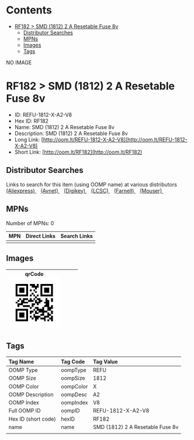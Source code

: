 



Contents
========

* [RF182 > SMD (1812) 2 A Resetable Fuse 8v](#rf182--smd-1812-2-a-resetable-fuse-8v)
	* [Distributor Searches](#distributor-searches)
	* [MPNs](#mpns)
	* [Images](#images)
	* [Tags](#tags)
  
NO IMAGE  
# RF182 > SMD (1812) 2 A Resetable Fuse 8v

- ID: REFU-1812-X-A2-V8
- Hex ID: RF182
- Name: SMD (1812) 2 A Resetable Fuse 8v
- Description: SMD (1812) 2 A Resetable Fuse 8v
- Long Link: [http://oom.lt/REFU-1812-X-A2-V8](http://oom.lt/REFU-1812-X-A2-V8)
- Short Link: [http://oom.lt/RF182](http://oom.lt/RF182)

## Distributor Searches
  
Links to search for this item (using OOMP name) at various distributors  
[(Aliexpress) ](https://www.aliexpress.com/wholesale?SearchText=1117SMD+1812+2+A+Resetable+Fuse+8v)&nbsp;&nbsp;&nbsp;[(Avnet) ](https://www.avnet.com/shop/us/search/SMD+1812+2+A+Resetable+Fuse+8v)&nbsp;&nbsp;&nbsp;[(Digikey) ](https://www.digikey.co.uk/en/products/result?s=SMD+1812+2+A+Resetable+Fuse+8v)&nbsp;&nbsp;&nbsp;[(LCSC) ](https://www.lcsc.com/search?q=SMD+1812+2+A+Resetable+Fuse+8v)&nbsp;&nbsp;&nbsp;[(Farnell) ](https://uk.farnell.com/search?st=SMD+1812+2+A+Resetable+Fuse+8v)&nbsp;&nbsp;&nbsp;[(Mouser) ](https://www.mouser.com/c/?q=SMD+1812+2+A+Resetable+Fuse+8v)&nbsp;&nbsp;&nbsp;
## MPNs
  
Number of MPNs: 0  

|MPN|Direct Links|Search Links|
| :--- | :--- | :--- |
||||

## Images
  

|qrCode<br>[![](https://raw.githubusercontent.com/oomlout/oomlout_OOMP_parts_V2/main/REFU/1812/X/A2/V8/qrCode_140.png)](https://github.com/oomlout/oomlout_OOMP_parts_V2/tree/main/REFU/1812/X/A2/V8/qrCode.png)||||
| :---: | :---: | :---: | :---: |

## Tags
  

|Tag Name|Tag Code|Tag Value|
| :--- | :--- | :--- |
|OOMP Type|oompType|REFU|
|OOMP Size|oompSize|1812|
|OOMP Color|oompColor|X|
|OOMP Description|oompDesc|A2|
|OOMP Index|oompIndex|V8|
|Full OOMP ID|oompID|REFU-1812-X-A2-V8|
|Hex ID (short code)|hexID|RF182|
|name|name|SMD (1812) 2 A Resetable Fuse 8v|
||||
